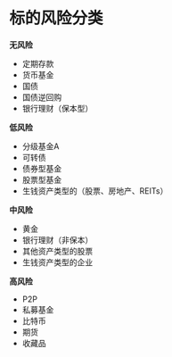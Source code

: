 # 标的风险分类

**无风险**

* 定期存款
* 货币基金
* 国债
* 国债逆回购
* 银行理财（保本型）

**低风险**

* 分级基金A
* 可转债
* 债券型基金
* 股票型基金
* 生钱资产类型的（股票、房地产、REITs）

**中风险**

* 黄金
* 银行理财（非保本）
* 其他资产类型的股票
* 生钱资产类型的企业

**高风险**

* P2P
* 私募基金
* 比特币
* 期货
* 收藏品
